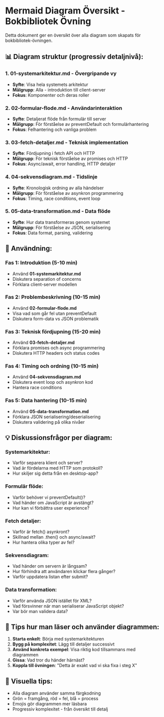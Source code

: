 # Mermaid Diagram Översikt - Bokbibliotek Övning

Detta dokument ger en översikt över alla diagram som skapats för bokbibliotek-övningen.

## 📊 Diagram struktur (progressiv detaljnivå):

### 1. **01-systemarkitektur.md** - Övergripande vy

- **Syfte**: Visa hela systemets arkitektur
- **Målgrupp**: Alla - introduktion till client-server
- **Fokus**: Komponenter och deras roller

### 2. **02-formular-flode.md** - Användarinteraktion

- **Syfte**: Detaljerat flöde från formulär till server
- **Målgrupp**: För förståelse av preventDefault och formulärhantering
- **Fokus**: Felhantering och vanliga problem

### 3. **03-fetch-detaljer.md** - Teknisk implementation

- **Syfte**: Fördjupning i fetch API och HTTP
- **Målgrupp**: För teknisk förståelse av promises och HTTP
- **Fokus**: Async/await, error handling, HTTP detaljer

### 4. **04-sekvensdiagram.md** - Tidslinje

- **Syfte**: Kronologisk ordning av alla händelser
- **Målgrupp**: För förståelse av asynkron programmering
- **Fokus**: Timing, race conditions, event loop

### 5. **05-data-transformation.md** - Data flöde

- **Syfte**: Hur data transformeras genom systemet
- **Målgrupp**: För förståelse av JSON, serialisering
- **Fokus**: Data format, parsing, validering

## 🎯 Användning:

### **Fas 1: Introduktion (5-10 min)**

- Använd **01-systemarkitektur.md**
- Diskutera separation of concerns
- Förklara client-server modellen

### **Fas 2: Problembeskrivning (10-15 min)**

- Använd **02-formular-flode.md**
- Visa vad som går fel utan preventDefault
- Diskutera form-data vs JSON problematik

### **Fas 3: Teknisk fördjupning (15-20 min)**

- Använd **03-fetch-detaljer.md**
- Förklara promises och async programmering
- Diskutera HTTP headers och status codes

### **Fas 4: Timing och ordning (10-15 min)**

- Använd **04-sekvensdiagram.md**
- Diskutera event loop och asynkron kod
- Hantera race conditions

### **Fas 5: Data hantering (10-15 min)**

- Använd **05-data-transformation.md**
- Förklara JSON serialisering/deserialisering
- Diskutera validering på olika nivåer

## 💡 Diskussionsfrågor per diagram:

### Systemarkitektur:

- Varför separera klient och server?
- Vad är fördelarna med HTTP som protokoll?
- Hur skiljer sig detta från en desktop-app?

### Formulär flöde:

- Varför behöver vi preventDefault()?
- Vad händer om JavaScript är avstängt?
- Hur kan vi förbättra user experience?

### Fetch detaljer:

- Varför är fetch() asynkront?
- Skillnad mellan .then() och async/await?
- Hur hantera olika typer av fel?

### Sekvensdiagram:

- Vad händer om servern är långsam?
- Hur förhindra att användaren klickar flera gånger?
- Varför uppdatera listan efter submit?

### Data transformation:

- Varför använda JSON istället för XML?
- Vad försvinner när man serialiserar JavaScript objekt?
- Var bör man validera data?

## 🔧 Tips hur man läser och använder diagrammen:

1. **Starta enkelt**: Börja med systemarkitekturen
2. **Bygg på komplexitet**: Lägg till detaljer successivt
3. **Använd konkreta exempel**: Visa riktig kod tillsammans med diagrammen
4. **Gissa**: Vad tror du händer härnäst?
5. **Koppla till övningen**: "Detta är exakt vad vi ska fixa i steg X"

## 🎨 Visuella tips:

- Alla diagram använder samma färgkodning
- Grön = framgång, röd = fel, blå = process
- Emojis gör diagrammen mer läsbara
- Progressiv komplexitet - från översikt till detalj
